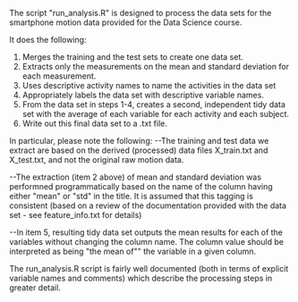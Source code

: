 The script "run_analysis.R" is designed to process the data sets for the
smartphone motion data provided for the Data Science course.

It does the following:

1) Merges the training and the test sets to create one data set.
2) Extracts only the measurements on the mean and standard deviation for each measurement. 
3) Uses descriptive activity names to name the activities in the data set
4) Appropriately labels the data set with descriptive variable names.
5) From the data set in steps 1-4, creates a second, independent tidy data set with the average of each variable for each activity and each subject.
6) Write out this final data set to a .txt file.

In particular, please note the following:
--The training and test data we extract are based on the derived (processed) data files X_train.txt and X_test.txt, and not the original raw motion data.

--The extraction (item 2 above) of mean and standard deviation was performned programmatically
based on the name of the column having either "mean" or "std" in the title.  It is assumed that this tagging is consistent (based on a review of the documentation provided with the
data set - see feature_info.txt for details)

--In item 5, resulting tidy data set outputs the mean results for each of the variables
without changing the column name.  The column value should be interpreted as being
"the mean of"" the variable in a given column.

The run_analysis.R script is fairly well documented (both in terms of explicit variable names and comments) which describe the processing steps in greater detail.

